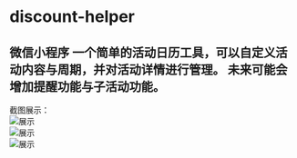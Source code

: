 # discount-helper
微信小程序
一个简单的活动日历工具，可以自定义活动内容与周期，并对活动详情进行管理。
未来可能会增加提醒功能与子活动功能。
-------
截图展示：  
![展示](https://mp-adb61297-6bf0-439f-bbc0-819881e8b3ee.cdn.bspapp.com/discount-helper/展示1.png)  
![展示](https://mp-adb61297-6bf0-439f-bbc0-819881e8b3ee.cdn.bspapp.com/discount-helper/展示2.png)  
![展示](https://mp-adb61297-6bf0-439f-bbc0-819881e8b3ee.cdn.bspapp.com/discount-helper/展示3.png)
